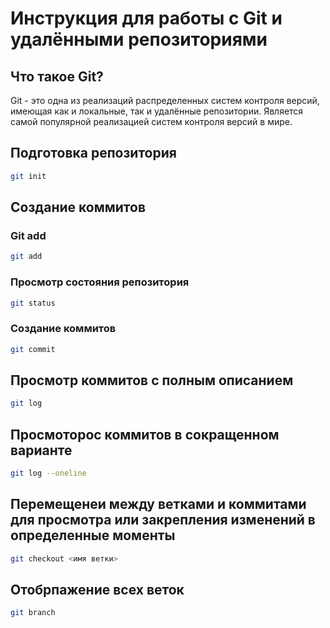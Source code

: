 # Инструкция для работы с Git и удалёнными репозиториями

## Что такое Git?
Git - это одна из реализаций распределенных систем контроля версий, имеющая как и локальные, так и удалённые репозитории. Является самой популярной реализацией систем контроля версий в мире. 

## Подготовка репозитория
```sh
git init
```

## Создание коммитов

### Git add
```sh
git add
```

### Просмотр состояния репозитория 
```sh
git status
```

### Создание коммитов
```sh
git commit
```

## Просмотр коммитов с полным описанием 
```sh
git log
```
## Просмоторос коммитов в сокращенном варианте
```sh
git log --oneline
```

## Перемещенеи между ветками и коммитами для просмотра или закрепления изменений в определенные моменты
```sh
git checkout <имя ветки>
```

## Отобрпажение всех веток
```sh
git branch
```
